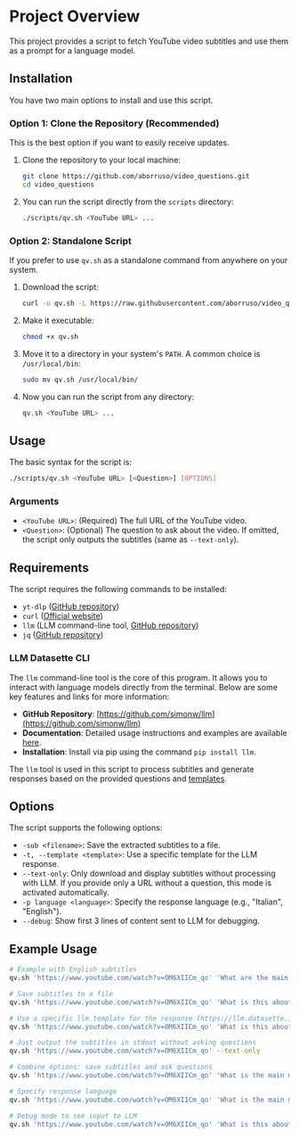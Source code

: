# Project Overview

This project provides a script to fetch YouTube video subtitles and use them as a prompt for a language model.

## Installation

You have two main options to install and use this script.

### Option 1: Clone the Repository (Recommended)

This is the best option if you want to easily receive updates.

1. Clone the repository to your local machine:

    ```bash
    git clone https://github.com/aborruso/video_questions.git
    cd video_questions
    ```

2. You can run the script directly from the `scripts` directory:
    ```bash
    ./scripts/qv.sh <YouTube URL> ...
    ```

### Option 2: Standalone Script

If you prefer to use `qv.sh` as a standalone command from anywhere on your system.

1. Download the script:

    ```bash
    curl -o qv.sh -L https://raw.githubusercontent.com/aborruso/video_questions/main/scripts/qv.sh
    ```

2. Make it executable:

    ```bash
    chmod +x qv.sh
    ```

3. Move it to a directory in your system's `PATH`. A common choice is `/usr/local/bin`:

    ```bash
    sudo mv qv.sh /usr/local/bin/
    ```

4. Now you can run the script from any directory:

    ```bash
    qv.sh <YouTube URL> ...
    ```

## Usage

The basic syntax for the script is:

```bash
./scripts/qv.sh <YouTube URL> [<Question>] [OPTIONS]
```

### Arguments

- `<YouTube URL>`: (Required) The full URL of the YouTube video.
- `<Question>`: (Optional) The question to ask about the video. If omitted, the script only outputs the subtitles (same as `--text-only`).

## Requirements

The script requires the following commands to be installed:

- `yt-dlp` ([GitHub repository](https://github.com/yt-dlp/yt-dlp))
- `curl` ([Official website](https://curl.se/))
- `llm` (LLM command-line tool, [GitHub repository](https://llm.datasette.io/en/stable/))
- `jq` ([GitHub repository](https://github.com/stedolan/jq))

### LLM Datasette CLI

The `llm` command-line tool is the core of this program. It allows you to interact with language models directly from the terminal. Below are some key features and links for more information:

- **GitHub Repository**: [https://github.com/simonw/llm](https://github.com/simonw/llm)
- **Documentation**: Detailed usage instructions and examples are available [here](https://llm.datasette.io/en/stable/).
- **Installation**: Install via pip using the command `pip install llm`.

The `llm` tool is used in this script to process subtitles and generate responses based on the provided questions and [templates](https://llm.datasette.io/en/stable/templates.html).

## Options

The script supports the following options:

- `-sub <filename>`: Save the extracted subtitles to a file.
- `-t, --template <template>`: Use a specific template for the LLM response.
- `--text-only`: Only download and display subtitles without processing with LLM. If you provide only a URL without a question, this mode is activated automatically.
- `-p language <language>`: Specify the response language (e.g., "Italian", "English").
- `--debug`: Show first 3 lines of content sent to LLM for debugging.

## Example Usage

```bash
# Example with English subtitles
qv.sh 'https://www.youtube.com/watch?v=OM6XIICm_qo' 'What are the main topics covered in this video?'

# Save subtitles to a file
qv.sh 'https://www.youtube.com/watch?v=OM6XIICm_qo' 'What is this about?' -sub my_subtitles.txt

# Use a specific llm template for the response (https://llm.datasette.io/en/stable/templates.html)
qv.sh 'https://www.youtube.com/watch?v=OM6XIICm_qo' 'What is this about?' -t andy

# Just output the subtitles in stdout without asking questions
qv.sh 'https://www.youtube.com/watch?v=OM6XIICm_qo' --text-only

# Combine options: save subtitles and ask questions
qv.sh 'https://www.youtube.com/watch?v=OM6XIICm_qo' 'What is the main message?' -sub my_subtitles.txt

# Specify response language
qv.sh 'https://www.youtube.com/watch?v=OM6XIICm_qo' 'What is the main message?' -p language French

# Debug mode to see input to LLM
qv.sh 'https://www.youtube.com/watch?v=OM6XIICm_qo' 'What is this about?' --debug
```

